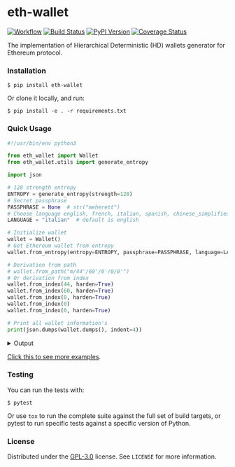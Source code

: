 # eth-wallet

[![Workflow](https://github.com/meherett/eth-wallet/workflows/workflow/badge.svg)](https://github.com/meherett/eth-wallet/actions?query=workflow%3Aworkflow)
[![Build Status](https://travis-ci.org/meherett/eth-wallet.svg?branch=master)](https://travis-ci.org/meherett/eth-wallet)
[![PyPI Version](https://img.shields.io/pypi/v/eth-wallet.svg?color=blue)](https://pypi.org/project/eth-wallet)
[![Coverage Status](https://coveralls.io/repos/github/meherett/eth-wallet/badge.svg?branch=master)](https://coveralls.io/github/meherett/eth-wallet?branch=master)

The implementation of Hierarchical Deterministic (HD) wallets generator for Ethereum protocol.

### Installation
```
$ pip install eth-wallet
```

Or clone it locally, and run:

```
$ pip install -e . -r requirements.txt
```

### Quick Usage
```python
#!/usr/bin/env python3

from eth_wallet import Wallet
from eth_wallet.utils import generate_entropy

import json

# 128 strength entropy
ENTROPY = generate_entropy(strength=128)
# Secret passphrase
PASSPHRASE = None  # str("meherett")
# Choose language english, french, italian, spanish, chinese_simplified, chinese_traditional & korean
LANGUAGE = "italian"  # default is english

# Initialize wallet
wallet = Wallet()
# Get Ethereum wallet from entropy
wallet.from_entropy(entropy=ENTROPY, passphrase=PASSPHRASE, language=LANGUAGE)

# Derivation from path
# wallet.from_path("m/44'/60'/0'/0/0'")
# Or derivation from index
wallet.from_index(44, harden=True)
wallet.from_index(60, harden=True)
wallet.from_index(0, harden=True)
wallet.from_index(0)
wallet.from_index(0, harden=True)

# Print all wallet information's
print(json.dumps(wallet.dumps(), indent=4))
```

<details>
  <summary>Output</summary><br/>

```json5
{
    "entropy": "8d7454bb99e8e68de6adfc5519cbee64",
    "mnemonic": "occasione pizzico coltivato cremoso odorare epilogo patacca salone fonia sfuso vispo selettivo",
    "language": "italian",
    "passphrase": null,
    "seed": "a0f734f68f800f1f43719473fbdcdb64b83a3d180add1d6f819ccbf5abbcb852c791d7e8249a62e1bbda60322de7ce0d0f3d5649e368431d058bbe6879ad2cd6",
    "private_key": "6fc58f27cec4b943e8a1f53bf7d54ecb0a22bd01c21e7d383870e99531b2ba24",
    "public_key": "024de8f3421dc1138c1d1ccd9bfe22d727d7639475eb852c54cc8b3fddd9c5e9e6",
    "uncompressed": "4de8f3421dc1138c1d1ccd9bfe22d727d7639475eb852c54cc8b3fddd9c5e9e66c153cd99d81f9db5985e5ba0ba4ca49d51086c8c89a7fdbc568c394fcfdfb3e",
    "wif": "KzxypdAu6Fyr4bu6KbBeWCARqSVsoUiQsi75LxwvHFU3Fq2QXeqy",
    "finger_print": "bc7c2a20",
    "chain_code": "c05e2d9fbbba549d39fb114a2501099912873c94c388d68b4623730e3c73b855",
    "path": "m/44'/60'/0'/0/0'",
    "address": "0x89f64dFE79777217BD16a278EE675DaE9c089729",
    "serialized": {
        "private_key_hex": "0488ade405c7b5aff680000000c05e2d9fbbba549d39fb114a2501099912873c94c388d68b4623730e3c73b855006fc58f27cec4b943e8a1f53bf7d54ecb0a22bd01c21e7d383870e99531b2ba24",
        "public_key_hex": "0488b21e05c7b5aff680000000c05e2d9fbbba549d39fb114a2501099912873c94c388d68b4623730e3c73b855006fc58f27cec4b943e8a1f53bf7d54ecb0a22bd01c21e7d383870e99531b2ba24",
        "private_key_base58": "xprvA3tptBgMHUbm7KFeMbPwWmj4DhyqfRHmsrUmBHvQsJgTi8RtiL8NZBVrHtpsmBxJXjzKybyGcidQuFJhjyU5YYF8wvm5gVTL6UcseQiKATz",
        "public_key_base58": "xpub6GtBHhDF7rA4KoL7TcvwsufnmjpL4t1dF5QMygL2ReDSavm3FsSd6ypL95y9rN6twUSKt46CHUNsWgrVddxdJPqJTw5TXpGP2LW7QU7sHju"
    }
}
```
</details>

[Click this to see more examples](https://github.com/meherett/eth-wallet/blob/master/examples).

### Testing
You can run the tests with:

```
$ pytest
```

Or use `tox` to run the complete suite against the full set of build targets, or pytest to run specific 
tests against a specific version of Python.

### License
Distributed under the [GPL-3.0](https://github.com/meherett/eth-wallet/blob/master/LICENSE) license. See ``LICENSE`` for more information.

